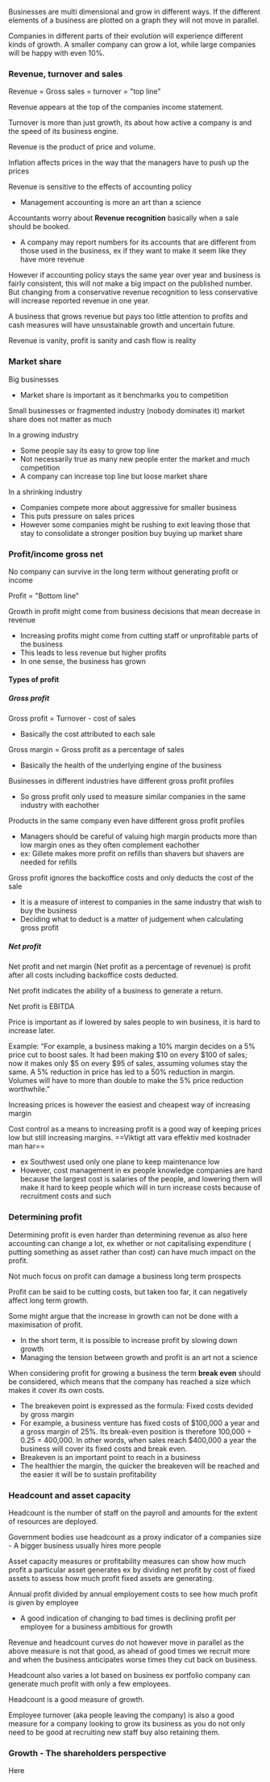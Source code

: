 Businesses are multi dimensional and grow in different ways. If the different elements of a business are plotted on a graph they will not move in parallel.

Companies in different parts of their evolution will experience different kinds of growth. A smaller company can grow a lot, while large companies will be happy with even 10%.


### Revenue, turnover and sales

Revenue = Gross sales = turnover = "top line"

Revenue appears at the top of the companies income statement.

Turnover is more than just growth, its about how active a company is and the speed of its business engine.

Revenue is the product of price and volume.

Inflation affects prices in the way that the managers have to push up the prices

Revenue is sensitive to the effects of accounting policy
- Management accounting is more an art than a science

Accountants worry about **Revenue recognition** basically when a sale should be booked.
- A company may report numbers for its accounts that are different from those used in the business, ex if they want to make it seem like they have more revenue 

However if accounting policy stays the same year over year and business is fairly consistent, this will not make a big impact on the published number. But changing from a conservative revenue recognition to less conservative will increase reported revenue in one year.

A business that grows revenue but pays too little attention to profits and cash measures will have unsustainable growth and uncertain future.

Revenue is vanity, profit is sanity and cash flow is reality

### Market share

Big businesses
- Market share is important as it benchmarks you to competition

Small businesses or fragmented industry (nobody dominates it) market share does not matter as much

In a growing industry
- Some people say its easy to grow top line
- Not necessarily true as many new people enter the market and much competition
- A company can increase top line but loose market share

In a shrinking industry
- Companies compete more about aggressive for smaller business
- This puts pressure on sales prices
- However some companies might be rushing to exit leaving those that stay to consolidate a stronger position buy buying up market share

### Profit/income gross net

No company can survive in the long term without generating profit or income

Profit = "Bottom line"

Growth in profit might come from business decisions that mean decrease in revenue
- Increasing profits might come from cutting staff or unprofitable parts of the business
- This leads to less revenue but higher profits
- In one sense, the business has grown
#### Types of profit

##### Gross profit

Gross profit = Turnover - cost of sales
- Basically the cost attributed to each sale

Gross margin = Gross profit as a percentage of sales
- Basically the health of the underlying engine of the business

Businesses in different industries have different gross profit profiles
- So gross profit only used to measure similar companies in the same industry with eachother

Products in the same company even have different gross profit profiles
- Managers should be careful of valuing high margin products more than low margin ones as they often complement eachother
- ex: Gillete makes more profit on refills than shavers but shavers are needed for refills

Gross profit ignores the backoffice costs and only deducts the cost of the sale
- It is a measure of interest to companies in the same industry that wish to buy the business
- Deciding what to deduct is a matter of judgement when calculating gross profit

##### Net profit
Net profit and net margin (Net profit as a percentage of revenue) is profit after all costs including backoffice costs deducted.

Net profit indicates the ability of a business to generate a return.

Net profit is EBITDA

Price is important as if lowered by sales people to win business, it is hard to increase later.

Example: “For example, a business making a 10% margin decides on a 5% price cut to boost sales. It had been making $10 on every $100 of sales; now it makes only $5 on every $95 of sales, assuming volumes stay the same. A 5% reduction in price has led to a 50% reduction in margin. Volumes will have to more than double to make the 5% price reduction worthwhile.”

Increasing prices is however the easiest and cheapest way of increasing margin

Cost control as a means to increasing profit is a good way of keeping prices low but still increasing margins. ==Viktigt att vara effektiv med kostnader man har==
- ex Southwest used only one plane to keep maintenance low 
- However, cost management in ex people knowledge companies are hard because the largest cost is salaries of the people, and lowering them will make it hard to keep people which will in turn increase costs because of recruitment costs and such


### Determining profit

Determining profit is even harder than determining revenue as also here accounting can change a lot, ex whether or not capitalising expenditure ( putting something as asset rather than cost) can have much impact on the profit.

Not much focus on profit can damage a business long term prospects

Profit can be said to be cutting costs, but taken too far, it can negatively affect long term growth.

Some might argue that the increase in growth can not be done with a maximisation of profit.
- In the short term, it is possible to increase profit by slowing down growth
- Managing the tension between growth and profit is an art not a science

When considering profit for growing a business the term **break even** should be considered, which means that the company has reached a size which makes it cover its own costs. 
- The breakeven point is expressed as the formula: Fixed costs devided by gross margin
- For example, a business venture has fixed costs of $100,000 a year and a gross margin of 25%. Its break-even position is therefore 100,000 ÷ 0.25 = 400,000. In other words, when sales reach $400,000 a year the business will cover its fixed costs and break even.
- Breakeven is an important point to reach in a business
- The healthier the margin, the quicker the breakeven will be reached and the easier it will be to sustain profitability


### Headcount and asset capacity

Headcount is the number of staff on the payroll and amounts for the extent of resources are deployed.

Government bodies use headcount as a proxy indicator of a companies size - A bigger business usually hires more people

Asset capacity measures or profitability measures can show how much profit a particular asset generates ex by dividing net profit by cost of fixed assets to assess how much profit fixed assets are generating.

Annual profit divided by annual employement costs to see how much profit is given by employee
- A good indication of changing to bad times is declining profit per employee for a business ambitious for growth

Revenue and headcount curves do not however move in parallel as the above measure is not that good, as ahead of good times we recruit more and when the business anticipates worse times they cut back on business.

Headcount also varies a lot based on business ex portfolio company can generate much profit with only a few employees.

Headcount is a good measure of growth.

Employee turnover (aka people leaving the company) is also a good measure for a company looking to grow its business as you do not only need to be good at recruiting new staff buy also retaining them.

### Growth - The shareholders perspective

Here




